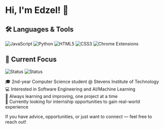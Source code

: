 # Hi, I'm Edzel! 👋

## 🛠️ Languages & Tools
![JavaScript](https://img.shields.io/badge/Code-JavaScript-informational?style=flat&logo=javascript&logoColor=white&color=2bbc8a)
![Python](https://img.shields.io/badge/Code-Python-informational?style=flat&logo=python&logoColor=white&color=2bbc8a)
![HTML5](https://img.shields.io/badge/Code-HTML5-informational?style=flat&logo=html5&logoColor=white&color=2bbc8a)
![CSS3](https://img.shields.io/badge/Code-CSS3-informational?style=flat&logo=css3&logoColor=white&color=2bbc8a)
![Chrome Extensions](https://img.shields.io/badge/Extensions-Chrome-informational?style=flat&logo=google-chrome&logoColor=white&color=2bbc8a)

## 🌟 Current Focus
![Status](https://img.shields.io/badge/Looking%20For-Internship-green)
![Status](https://img.shields.io/badge/Always-Learning-blue)


🎓 2nd-year Computer Science student @ Stevens Institute of Technology  
💻 Interested in Software Engineering and AI/Machine Learning  
🚀 Always learning and improving, one project at a time  
🌟 Currently looking for internship opportunities to gain real-world experience

If you have advice, opportunities, or just want to connect — feel free to reach out!
